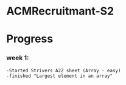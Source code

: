 # ACMRecruitmant-S2
# Progress 
### week 1:
    -Started Strivers A2Z sheet (Array - easy)
    -finished "Largest element in an array"
